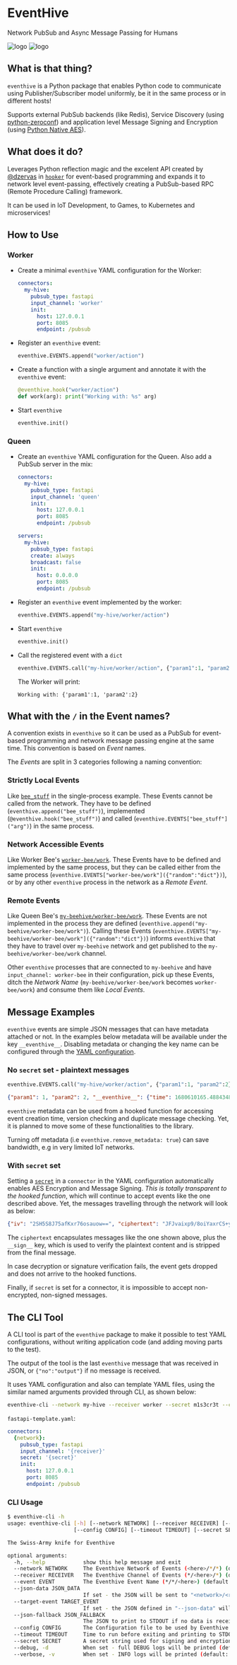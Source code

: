 # EventHive

Network PubSub and Async Message Passing for Humans

![logo](https://raw.githubusercontent.com/operatorequals/eventhive/master/assets/logo-white.png#gh-dark-mode-only)
![logo](https://raw.githubusercontent.com/operatorequals/eventhive/master/assets/logo-black.png#gh-light-mode-only)

## What is that thing?

`eventhive` is a Python package that enables Python code to communicate using
Publisher/Subscriber model uniformly, be it in the same process or in different hosts!

Supports external PubSub backends (like Redis), Service Discovery (using [python-zeroconf](https://github.com/python-zeroconf/python-zeroconf/)) and application level Message Signing and Encryption (using [Python Native AES](https://github.com/boppreh/aes)).


## What does it do?

Leverages Python reflection magic and the excelent API created by [@dzervas](https://github.com/dzervas) in [`hooker`](https://github.com/satori-ng/hooker) for event-based programming and expands it to network level event-passing, effectively creating a PubSub-based RPC (Remote Procedure Calling) framework.

It can be used in IoT Development, to Games, to Kubernetes and microservices!

## How to Use

### Worker

* Create a minimal `eventhive` YAML configuration for the Worker:
  ```yaml
  connectors:
    my-hive:
      pubsub_type: fastapi
      input_channel: 'worker'
      init:
        host: 127.0.0.1
        port: 8085
        endpoint: /pubsub
  ```

* Register an `eventhive` event:
  ```python
  eventhive.EVENTS.append("worker/action")
  ```

* Create a function with a single argument and annotate it with the `eventhive` event:
  ```python
  @eventhive.hook("worker/action")
  def work(arg): print("Working with: %s" arg)
  ```

* Start `eventhive`
  ```python
  eventhive.init()
  ```

### Queen

* Create an `eventhive` YAML configuration for the Queen. Also add a PubSub server in the mix:
  ```yaml
  connectors:
    my-hive:
      pubsub_type: fastapi
      input_channel: 'queen'
      init:
        host: 127.0.0.1
        port: 8085
        endpoint: /pubsub

  servers:
    my-hive:
      pubsub_type: fastapi
      create: always
      broadcast: false
      init:
        host: 0.0.0.0
        port: 8085
        endpoint: /pubsub
  ```

* Register an `eventhive` event implemented by the worker:
  ```python
  eventhive.EVENTS.append("my-hive/worker/action")
  ```

* Start `eventhive`
  ```python
  eventhive.init()
  ```

* Call the registered event with a `dict`
  ```python
  eventhive.EVENTS.call("my-hive/worker/action", {"param1":1, "param2":2})
  ```

  The Worker will print:
  ```
  Working with: {'param1':1, 'param2':2}
  ```

## What with the `/` in the Event names?

A convention exists in `eventhive` so it can be used as a PubSub for event-based programming
and network message passing engine at the same time. This convention is based on *Event* names.

The *Events* are split in 3 categories following a naming convention:

### Strictly Local Events
Like [`bee_stuff`](https://github.com/operatorequals/eventhive/blob/master/examples/single_process.py#L3) in the single-process example. These Events cannot be called from the network.
They have to be defined (`eventhive.append("bee_stuff")`), implemented (`@eventhive.hook("bee_stuff")`) and
called (`eventhive.EVENTS["bee_stuff"]("arg")`) in the same process.

### Network Accessible Events
Like Worker Bee's [`worker-bee/work`](https://github.com/operatorequals/eventhive/blob/master/examples/different_hosts/worker.py#L40). These Events have to be defined and implemented by the same process,
but they can be called either from the same process (`eventhive.EVENTS["worker-bee/work"]({"random":"dict"})`), or
by any other `eventhive` process in the network as a *Remote Event*.

### Remote Events
Like Queen Bee's [`my-beehive/worker-bee/work`](https://github.com/operatorequals/eventhive/blob/master/examples/different_hosts/boss.py#L33). These Events are not implemented in the process they are
defined (`eventhive.append("my-beehive/worker-bee/work")`). Calling these Events
(`eventhive.EVENTS["my-beehive/worker-bee/work"]({"random":"dict"})`) informs `eventhive` that they
have to travel over `my-beehive` network and get published to the `my-beehive/worker-bee/work` channel.

Other `eventhive` processes that are connected to `my-beehive` and have `input_channel: worker-bee` in their configuration, pick up these Events, ditch the *Network Name* (`my-beehive/worker-bee/work` becomes `worker-bee/work`) and consume them like *Local Events*.


## Message Examples

`eventhive` events are simple JSON messages that can have metadata attached or not.
In the examples below metadata will be available under the key `__eventhive__`. Disabling metadata or changing the key name
can be configured through the [YAML configuration](https://github.com/operatorequals/eventhive/blob/master/eventhive/config.py#L20).

### No `secret` set - plaintext messages

```python
eventhive.EVENTS.call("my-hive/worker/action", {"param1":1, "param2":2})
```

```json
{"param1": 1, "param2": 2, "__eventhive__": {"time": 1680610165.4884348, "version": "0.3.2", "event": "my-hive/worker/action", "id": "d891d47f-64a4-4ecc-88ab-69249da31154"}}
```

`eventhive` metadata can be used from a hooked function for accessing event creation time, version checking and duplicate message checking.
Yet, it is planned to move some of these functionalities to the library.

Turning off metadata (i.e `eventhive.remove_metadata: true`) can save bandwidth, e.g in very limited IoT networks.

### With `secret` set

Setting a [`secret`](https://github.com/operatorequals/eventhive/blob/master/eventhive/config.py#L63) in a `connector` in the YAML configuration automatically enables AES Encryption and Message Signing. *This is totally transparent to the hooked function*, which will continue to accept events like the one described above.
Yet, the messages travelling through the network will look as below:

```json
{"iv": "2SH5S8J75afKxr76osauow==", "ciphertext": "JFJvaixp9/8oiYaxrCS+yA6TkCKlX85g0qG0GlZa8eaQTuXf1Ot33yiIIr7Y+fsFTzL7kzOtFbaq1uO6QH54N9oyeWUi7rDelQi2HNZGYRJCqwtwAbFX4+D8IgBGqYkYGPKuiUZCLRvPArPmaMh8PpMrq4/nEOGf0ivyS9hKEVb9KSrm4+VedAfBMQfpxP3Z/cm/jpj2sKDb9rfcjWATEcQToQ/U4PP40mUGeDpKbmyTAxGLdGAp3jDcghkAM76nDAXmTpuP0PN7YpSp/3cRAiweXxuBszIdeLuoUBOa"}
```

The `ciphertext` encapsulates messages like the one shown above, plus the `__sign__` key, which is used to verify the plaintext content and is stripped from the final message.

In case decryption or signature verification fails, the event gets dropped and does not arrive to the hooked functions.

Finally, if `secret` is set for a connector, it is impossible to accept non-encrypted, non-signed messages.

## The CLI Tool

A CLI tool is part of the `eventhive` package to make it possible to test YAML configurations, without writing application code (and adding moving parts to the test).

The output of the tool is the last `eventhive` message that was received in JSON, or `{"no":"output"}` if no message is received.

It uses YAML configuration and also can template YAML files, using the similar named arguments provided through CLI, as shown below:

```bash
eventhive-cli --network my-hive --receiver worker --secret m1s3cr3t --config fastapi-template.yaml
```

`fastapi-template.yaml`:
```yaml
connectors:
  {network}:
    pubsub_type: fastapi
    input_channel: '{receiver}'
    secret: '{secret}'
    init:
      host: 127.0.0.1
      port: 8085
      endpoint: /pubsub
```


### CLI Usage

```bash
$ eventhive-cli -h
usage: eventhive-cli [-h] [--network NETWORK] [--receiver RECEIVER] [--event EVENT] [--json-data JSON_DATA] [--target-event TARGET_EVENT] [--json-fallback JSON_FALLBACK]
                     [--config CONFIG] [--timeout TIMEOUT] [--secret SECRET] [--debug] [--verbose]

The Swiss-Army knife for Eventhive

optional arguments:
  -h, --help            show this help message and exit
  --network NETWORK     The Eventhive Network of Events (<here>/*/*) (default: eventhive)
  --receiver RECEIVER   The Eventhive Channel of Events (*/<here>/*) (default: cli)
  --event EVENT         The Eventhive Event Name (*/*/<here>) (default: do)
  --json-data JSON_DATA
                        If set - the JSON will be sent to "<network>/<receiver>/<event>" (default: False)
  --target-event TARGET_EVENT
                        If set - the JSON defined in "--json-data" will be published on it instead of "<network>/<receiver>/<event>" (default: None)
  --json-fallback JSON_FALLBACK
                        The JSON to print to STDOUT if no data is received in "<network>/<receiver>/<event>" (default: {"no":"output"})
  --config CONFIG       The Configuration file to be used by Eventhive (can include formatting) (default: .eventhive-config.yaml)
  --timeout TIMEOUT     Time to run before exiting and printing to STDOUT (default: 6)
  --secret SECRET       A secret string used for signing and encryption of messages (default: None)
  --debug, -d           When set - full DEBUG logs will be printed (default: 30)
  --verbose, -v         When set - INFO logs will be printed (default: None)

```
